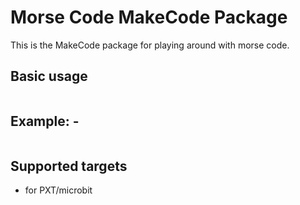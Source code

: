 # Morse Code MakeCode Package

This is the MakeCode package for playing around with morse code.

## Basic usage

```ts

```

## Example: -

```ts

```

## Supported targets

- for PXT/microbit
